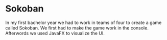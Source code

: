 # Sokoban

In my first bachelor year we had to work in teams of four to create a game called Sokoban. We first had to make the game work in the console. Afterwords we used JavaFX to visualize the UI.
